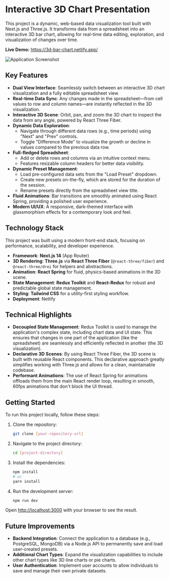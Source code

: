 # Interactive 3D Chart Presentation

This project is a dynamic, web-based data visualization tool built with Next.js and Three.js. It transforms data from a spreadsheet into an interactive 3D bar chart, allowing for real-time data editing, exploration, and visualization of changes over time.

**Live Demo:** https://3d-bar-chart.netlify.app/

![Application Screenshot](./public/img/screenshot.png)

## Key Features

-   **Dual View Interface**: Seamlessly switch between an interactive 3D chart visualization and a fully editable spreadsheet view.
-   **Real-time Data Sync**: Any changes made in the spreadsheet—from cell values to row and column names—are instantly reflected in the 3D visualization.
-   **Interactive 3D Scene**: Orbit, pan, and zoom the 3D chart to inspect the data from any angle, powered by React Three Fiber.
-   **Dynamic Data Exploration**:
    -   Navigate through different data rows (e.g., time periods) using "Next" and "Prev" controls.
    -   Toggle "Difference Mode" to visualize the growth or decline in values compared to the previous data row.
-   **Full-fledged Spreadsheet**:
    -   Add or delete rows and columns via an intuitive context menu.
    -   Features resizable column headers for better data visibility.
-   **Dynamic Preset Management**:
    -   Load pre-configured data sets from the "Load Preset" dropdown.
    -   Create new presets on-the-fly, which are stored for the duration of the session.
    -   Rename presets directly from the spreadsheet view title.
-   **Fluid Animations**: Bar transitions are smoothly animated using React Spring, providing a polished user experience.
-   **Modern UI/UX**: A responsive, dark-themed interface with glassmorphism effects for a contemporary look and feel.

## Technology Stack

This project was built using a modern front-end stack, focusing on performance, scalability, and developer experience.

-   **Framework**: **Next.js 14** (App Router)
-   **3D Rendering**: **Three.js** via **React Three Fiber** (`@react-three/fiber`) and `@react-three/drei` for helpers and abstractions.
-   **Animation**: **React Spring** for fluid, physics-based animations in the 3D scene.
-   **State Management**: **Redux Toolkit** and **React-Redux** for robust and predictable global state management.
-   **Styling**: **Tailwind CSS** for a utility-first styling workflow.
-   **Deployment**: Netlify

## Technical Highlights

-   **Decoupled State Management**: Redux Toolkit is used to manage the application's complex state, including chart data and UI state. This ensures that changes in one part of the application (like the spreadsheet) are seamlessly and efficiently reflected in another (the 3D visualization).
-   **Declarative 3D Scenes**: By using React Three Fiber, the 3D scene is built with reusable React components. This declarative approach greatly simplifies working with Three.js and allows for a clean, maintainable codebase.
-   **Performant Animations**: The use of React Spring for animations offloads them from the main React render loop, resulting in smooth, 60fps animations that don't block the UI thread.

## Getting Started

To run this project locally, follow these steps:

1.  Clone the repository:
    ```bash
    git clone [your-repository-url]
    ```
2.  Navigate to the project directory:
    ```bash
    cd [project-directory]
    ```
3.  Install the dependencies:
    ```bash
    npm install
    # or
    yarn install
    ```
4.  Run the development server:
    ```bash
    npm run dev
    ```

Open [http://localhost:3000](http://localhost:3000) with your browser to see the result.

## Future Improvements

-   **Backend Integration**: Connect the application to a database (e.g., PostgreSQL, MongoDB) via a Node.js API to permanently save and load user-created presets.
-   **Additional Chart Types**: Expand the visualization capabilities to include other chart types like 3D line charts or pie charts.
-   **User Authentication**: Implement user accounts to allow individuals to save and manage their own private datasets.